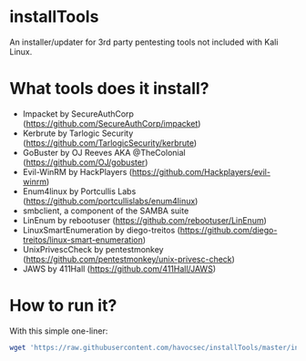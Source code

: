 # installTools
 An installer/updater for 3rd party pentesting tools not included with Kali Linux.

# What tools does it install?
- Impacket by SecureAuthCorp (https://github.com/SecureAuthCorp/impacket)
- Kerbrute by Tarlogic Security (https://github.com/TarlogicSecurity/kerbrute)
- GoBuster by OJ Reeves AKA @TheColonial (https://github.com/OJ/gobuster)
- Evil-WinRM by HackPlayers (https://github.com/Hackplayers/evil-winrm)
- Enum4linux by Portcullis Labs (https://github.com/portcullislabs/enum4linux)
- smbclient, a component of the SAMBA suite
- LinEnum by rebootuser (https://github.com/rebootuser/LinEnum)
- LinuxSmartEnumeration by diego-treitos (https://github.com/diego-treitos/linux-smart-enumeration)
- UnixPrivescCheck by pentestmonkey (https://github.com/pentestmonkey/unix-privesc-check)
- JAWS by 411Hall (https://github.com/411Hall/JAWS)

# How to run it?
With this simple one-liner:
```sh
wget 'https://raw.githubusercontent.com/havocsec/installTools/master/installTools.sh' ; chmod +x ./installTools.sh ; ./installTools.sh
```
